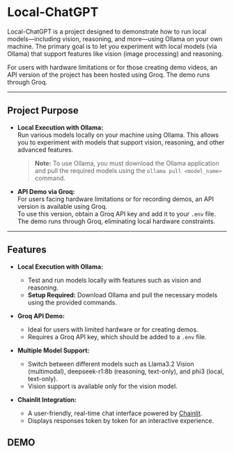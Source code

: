 # Local-ChatGPT

Local-ChatGPT is a project designed to demonstrate how to run local models—including vision, reasoning, and more—using Ollama on your own machine. The primary goal is to let you experiment with local models (via Ollama) that support features like vision (image processing) and reasoning. 

For users with hardware limitations or for those creating demo videos, an API version of the project has been hosted using Groq. The demo runs through Groq. 

---

## Project Purpose

- **Local Execution with Ollama:**  
  Run various models locally on your machine using Ollama. This allows you to experiment with models that support vision, reasoning, and other advanced features.  
  > **Note:** To use Ollama, you must download the Ollama application and pull the required models using the `ollama pull <model_name>` command.

- **API Demo via Groq:**  
  For users facing hardware limitations or for recording demos, an API version is available using Groq.  
  To use this version, obtain a Groq API key and add it to your `.env` file. The demo runs through Groq, eliminating local hardware constraints.

---

## Features

- **Local Execution with Ollama:**  
  - Test and run models locally with features such as vision and reasoning.
  - **Setup Required:** Download Ollama and pull the necessary models using the provided commands.

- **Groq API Demo:**  
  - Ideal for users with limited hardware or for creating demos.
  - Requires a Groq API key, which should be added to a `.env` file.

- **Multiple Model Support:**  
  - Switch between different models such as Llama3.2 Vision (multimodal), deepseek-r1:8b (reasoning, text-only), and phi3 (local, text-only).
  - Vision support is available only for the vision model.

- **Chainlit Integration:**  
  - A user-friendly, real-time chat interface powered by [Chainlit](https://docs.chainlit.io/).
  - Displays responses token by token for an interactive experience.

## DEMO

<!-- Uploading "2025-02-15 17-37-25.mp4"... -->
